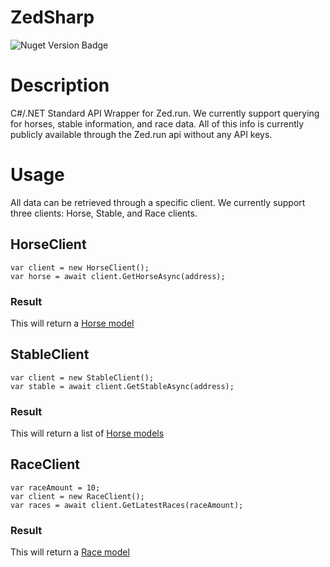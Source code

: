 # ZedSharp

![Nuget Version Badge](https://img.shields.io/nuget/v/ZedSharp_John_singh?style=for-the-badge)

# Description
C#/.NET Standard API Wrapper for Zed.run. We currently support querying for horses, stable information, and race data. All of this info is currently publicly available through the Zed.run api without any API keys.

# Usage
All data can be retrieved through a specific client. We currently support three clients: Horse, Stable, and Race clients.

## HorseClient
    var client = new HorseClient();
    var horse = await client.GetHorseAsync(address);

### Result
This will return a [Horse model](https://github.com/wethegreenpeople/ZedSharp/blob/master/Models/Horse.cs)

## StableClient
    var client = new StableClient();
    var stable = await client.GetStableAsync(address);

### Result
This will return a list of [Horse models](https://github.com/wethegreenpeople/ZedSharp/blob/master/Models/Horse.cs)

## RaceClient
    var raceAmount = 10;
    var client = new RaceClient();
    var races = await client.GetLatestRaces(raceAmount);

### Result
This will return a [Race model](https://github.com/wethegreenpeople/ZedSharp/blob/master/Models/Race.cs)
